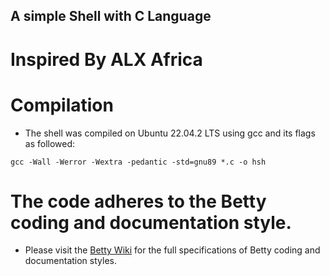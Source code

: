 ## A simple Shell with C Language

# Inspired By ALX Africa

# Compilation
- The shell was compiled on Ubuntu 22.04.2 LTS using gcc and its flags as followed:
```ShellSession
gcc -Wall -Werror -Wextra -pedantic -std=gnu89 *.c -o hsh
```

# The code adheres to the Betty coding and documentation style.
- Please visit the [Betty Wiki](https://github.com/holbertonschool/Betty/wiki) for the full specifications of Betty coding and documentation styles.
